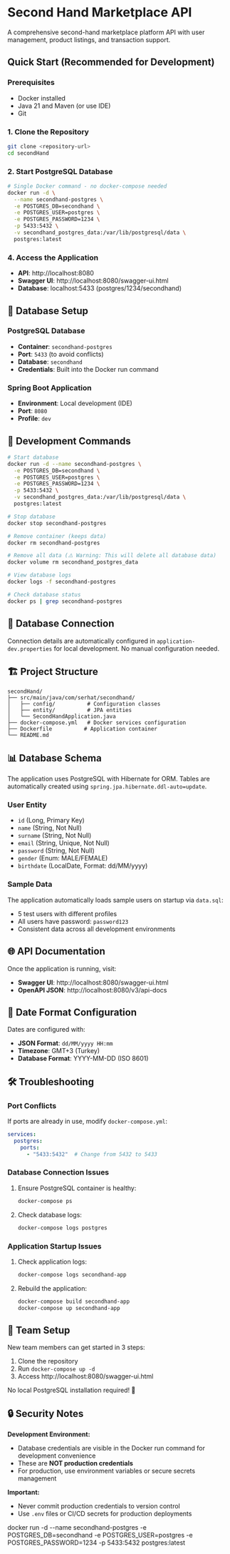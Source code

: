 # Second Hand Marketplace API

A comprehensive second-hand marketplace platform API with user management, product listings, and transaction support.

##  Quick Start (Recommended for Development)

### Prerequisites
- Docker installed
- Java 21 and Maven (or use IDE)
- Git

### 1. Clone the Repository
```bash
git clone <repository-url>
cd secondHand
```

### 2. Start PostgreSQL Database
```bash
# Single Docker command - no docker-compose needed
docker run -d \
  --name secondhand-postgres \
  -e POSTGRES_DB=secondhand \
  -e POSTGRES_USER=postgres \
  -e POSTGRES_PASSWORD=1234 \
  -p 5433:5432 \
  -v secondhand_postgres_data:/var/lib/postgresql/data \
  postgres:latest
```

### 4. Access the Application
- **API**: http://localhost:8080
- **Swagger UI**: http://localhost:8080/swagger-ui.html
- **Database**: localhost:5433 (postgres/1234/secondhand)

## 🐳 Database Setup

### PostgreSQL Database
- **Container**: `secondhand-postgres`
- **Port**: `5433` (to avoid conflicts)
- **Database**: `secondhand`
- **Credentials**: Built into the Docker run command

### Spring Boot Application
- **Environment**: Local development (IDE)
- **Port**: `8080`
- **Profile**: `dev`

## 📝 Development Commands

```bash
# Start database
docker run -d --name secondhand-postgres \
  -e POSTGRES_DB=secondhand \
  -e POSTGRES_USER=postgres \
  -e POSTGRES_PASSWORD=1234 \
  -p 5433:5432 \
  -v secondhand_postgres_data:/var/lib/postgresql/data \
  postgres:latest

# Stop database
docker stop secondhand-postgres

# Remove container (keeps data)
docker rm secondhand-postgres

# Remove all data (⚠️ Warning: This will delete all database data)
docker volume rm secondhand_postgres_data

# View database logs
docker logs -f secondhand-postgres

# Check database status
docker ps | grep secondhand-postgres
```

## 🔧 Database Connection

Connection details are automatically configured in `application-dev.properties` for local development. No manual configuration needed.

## 🏗️ Project Structure

```
secondHand/
├── src/main/java/com/serhat/secondhand/
│   ├── config/          # Configuration classes
│   ├── entity/          # JPA entities
│   └── SecondHandApplication.java
├── docker-compose.yml   # Docker services configuration
├── Dockerfile          # Application container
└── README.md
```

## 📊 Database Schema

The application uses PostgreSQL with Hibernate for ORM. Tables are automatically created using `spring.jpa.hibernate.ddl-auto=update`.

### User Entity
- `id` (Long, Primary Key)
- `name` (String, Not Null)
- `surname` (String, Not Null)
- `email` (String, Unique, Not Null)
- `password` (String, Not Null)
- `gender` (Enum: MALE/FEMALE)
- `birthdate` (LocalDate, Format: dd/MM/yyyy)

### Sample Data
The application automatically loads sample users on startup via `data.sql`:
- 5 test users with different profiles
- All users have password: `password123`
- Consistent data across all development environments

## 🌐 API Documentation

Once the application is running, visit:
- **Swagger UI**: http://localhost:8080/swagger-ui.html
- **OpenAPI JSON**: http://localhost:8080/v3/api-docs

## 🔄 Date Format Configuration

Dates are configured with:
- **JSON Format**: `dd/MM/yyyy HH:mm`
- **Timezone**: GMT+3 (Turkey)
- **Database Format**: YYYY-MM-DD (ISO 8601)

## 🛠️ Troubleshooting

### Port Conflicts
If ports are already in use, modify `docker-compose.yml`:
```yaml
services:
  postgres:
    ports:
      - "5433:5432"  # Change from 5432 to 5433
```

### Database Connection Issues
1. Ensure PostgreSQL container is healthy:
   ```bash
   docker-compose ps
   ```

2. Check database logs:
   ```bash
   docker-compose logs postgres
   ```

### Application Startup Issues
1. Check application logs:
   ```bash
   docker-compose logs secondhand-app
   ```

2. Rebuild the application:
   ```bash
   docker-compose build secondhand-app
   docker-compose up secondhand-app
   ```

## 🤝 Team Setup

New team members can get started in 3 steps:
1. Clone the repository
2. Run `docker-compose up -d`
3. Access http://localhost:8080/swagger-ui.html

No local PostgreSQL installation required! 🎉

## 🔒 Security Notes

**Development Environment:**
- Database credentials are visible in the Docker run command for development convenience
- These are **NOT production credentials**
- For production, use environment variables or secure secrets management

**Important:**
- Never commit production credentials to version control
- Use `.env` files or CI/CD secrets for production deployments 


docker run -d --name secondhand-postgres -e POSTGRES_DB=secondhand -e POSTGRES_USER=postgres  -e POSTGRES_PASSWORD=1234 -p 5433:5432 postgres:latest